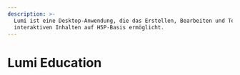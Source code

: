 ```yaml
---
description: >-
  Lumi ist eine Desktop-Anwendung, die das Erstellen, Bearbeiten und Teilen von
  interaktiven Inhalten auf H5P-Basis ermöglicht.
---
```


# Lumi Education

